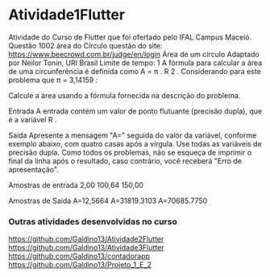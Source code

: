 # Atividade1Flutter
Atividade do Curso de Flutter que foi ofertado pelo IFAL Campus Maceió.
Questão 1002 área do Círculo
 questão do site: https://www.beecrowd.com.br/judge/en/login 
Área de um círculo
Adaptado por Neilor Tonin, URI Brasil
Limite de tempo: 1
A fórmula para calcular a área de uma circunferência é definida como A = π . R 2 . Considerando para este problema que π = 3,14159 :

Calcule a área usando a fórmula fornecida na descrição do problema.

Entrada
A entrada contém um valor de ponto flutuante (precisão dupla), que é a variável R .

Saída
Apresente a mensagem "A=" seguida do valor da variável, conforme exemplo abaixo, com quatro casas após a vírgula. Use todas as variáveis de precisão dupla. Como todos os problemas, não se esqueça de imprimir o final da linha após o resultado, caso contrário, você receberá "Erro de apresentação".

Amostras de entrada	
2,00
100,64
150,00

Amostras de Saída
A=12,5664
A=31819.3103
A=70685.7750

### Outras atividades desenvolvidas no curso
 https://github.com/Galdino13/Atividade2Flutter  <br>
 https://github.com/Galdino13/Atividade3Flutter  <br>
 https://github.com/Galdino13/contadorapp  <br>
 https://github.com/Galdino13/Projeto_1_E_2  <br>
